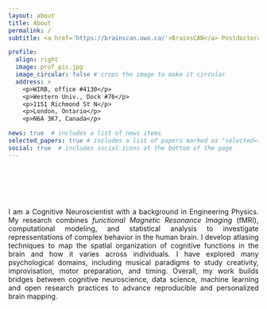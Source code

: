 ```yaml
---
layout: about
title: About
permalink: /
subtitle: <a href='https://brainscan.uwo.ca/'>BrainsCAN</a> Postdoctoral Fellow at <a href='http://www.jessicagrahn.com/'>The Music and Neuroscience Lab</a>, in collaboration with <a href='https://www.diedrichsenlab.org/'>Diedrichsenlab</a>.<br /><br />

profile:
  align: right
  image: prof_pic.jpg
  image_circular: false # crops the image to make it circular
  address: >
    <p>WIRB, office #4130</p>
    <p>Western Univ., Dock #76</p>
    <p>1151 Richmond St N</p>
    <p>London, Ontario</p>
    <p>N6A 3K7, Canada</p>

news: true  # includes a list of news items
selected_papers: true # includes a list of papers marked as "selected={true}"
social: true  # includes social icons at the bottom of the page
---
```


<!--(top, right, bottom, left)!-->
<br /> 
<br /> 
<br /> 
<br /> 
<p style="padding: 0em 0 0 0;" align="justify">
I am a Cognitive Neuroscientist with a background in Engineering Physics. My research combines <i>functional Magnetic Resonance Imaging</i> (fMRI), computational modeling, and statistical analysis to investigate repressentations of complex behavior in the human brain. I develop atlasing techniques to map the spatial organization of cognitive functions in the brain and how it varies across individuals. I have explored many psychological domains, including musical paradigms to study creativity, improvisation, motor preparation, and timing. Overall, my work builds bridges between cognitive neuroscience, data science, machine learning and open research practices to advance reproducible and personalized brain mapping.
</p>

<!-- <div class="col-25 p-0"> -->
<!-- 	<div id="twitter-widget-holder"> -->
<!-- 		<section class="scrollable"> -->
<!-- 			<a class="twitter-timeline" href="https://twitter.com/ALuisaPinho" data-tweet-limit="1">Tweets by Ana Luísa Pinho</a> -->
<!-- 				<script async src="https://platform.twitter.com/widgets.js" charset="utf-8"></script>  -->
<!-- 	    </section> -->
<!-- 	</div> -->
<!-- </div> -->
<!-- <br /> -->

<!-- Write your biography here. Tell the world about yourself. Link to your favorite [subreddit](http://reddit.com). You can put a picture in, too. The code is already in, just name your picture `prof_pic.jpg` and put it in the `img/` folder. -->

<!-- Put your address / P.O. box / other info right below your picture. You can also disable any these elements by editing `profile` property of the YAML header of your `_pages/about.md`. Edit `_bibliography/papers.bib` and Jekyll will render your [publications page](/al-folio/publications/) automatically. -->

<!-- Link to your social media connections, too. This theme is set up to use [Font Awesome icons](http://fortawesome.github.io/Font-Awesome/) and [Academicons](https://jpswalsh.github.io/academicons/), like the ones below. Add your Facebook, Twitter, LinkedIn, Google Scholar, or just disable all of them. -->
